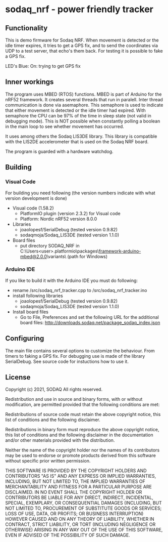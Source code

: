 # sodaq_nrf - power friendly tracker
## Functionality
This is demo firmware for Sodaq NRF.
When movement is detected or the idle timer expires, it tries to get a GPS fix, and to
send the coordinates via UDP to a test server, that echo's them back.
For testing it is possible to fake a GPS fix.

LED's
Blue: On: trying to get GPS fix

## Inner workings
The program uses MBED (RTOS) functions. MBED is part of Arduino for the nRF52 framework.
It creates several threads that run in paralell. Inter thread communication is done via asemaphore.
This semaphore is used to indicate that either movement is detected or the idle timer had expired. With semaphore the CPU can be 97% of the time in sleep state (not valid in debugging mode). This is NOT possible when constantly polling a boolean in the main loop to see whether movement has occurred.

It uses among others the Sodaq LIS3DE library. This library is compatible with the LIS2DE accelerometer that is used on the Sodaq NRF board.

The program is guarded with a hardware watchdog.

## Building
### Visual Code
For building you need following (the version numbers indicate with what version development is done) 
* Visual code (1.58.2) 
    * PlatformIO plugin (version 2.3.2) for Visual code
    * Platform: Nordic nRF52 version 8.0.0
* Libraries
    * joaolopesf/SerialDebug (tested version 0.9.82)
    * sodaqmoja/Sodaq_LIS3DE (tested version 1.1.0)
* Board files
    * put directory SODAQ_NRF in C:\Users\<user>\.platformio\packages\framework-arduino-mbed@2.0.0\variants\ (path for Windows)


### Arduino IDE
If you like to build it with the Arduino IDE you must do following:
* rename /src/sodaq_nrf_tracker.cpp to /src/sodaq_nrf_tracker.ino
* install following libraries
    * joaolopesf/SerialDebug (tested version 0.9.82)
    * sodaqmoja/Sodaq_LIS3DE (tested version 1.1.0)
* Install board files
    * Go to File, Preferences and set the following URL for the additional board files: http://downloads.sodaq.net/package_sodaq_index.json


## Configuring
The main file contains several options to customize the behaviour. From timers to faking a GPS fix.
For debugging use is made of the library SerialDebug. See source code for instuctions how to use it.

## License
Copyright (c) 2021, SODAQ All rights reserved.

Redistribution and use in source and binary forms, with or without modification, are permitted provided that the following conditions are met:

Redistributions of source code must retain the above copyright notice, this list of conditions and the following disclaimer.

Redistributions in binary form must reproduce the above copyright notice, this list of conditions and the following disclaimer in the documentation and/or other materials provided with the distribution.

Neither the name of the copyright holder nor the names of its contributors may be used to endorse or promote products derived from this software without specific prior written permission.

THIS SOFTWARE IS PROVIDED BY THE COPYRIGHT HOLDERS AND CONTRIBUTORS "AS IS" AND ANY EXPRESS OR IMPLIED WARRANTIES, INCLUDING, BUT NOT LIMITED TO, THE IMPLIED WARRANTIES OF MERCHANTABILITY AND FITNESS FOR A PARTICULAR PURPOSE ARE DISCLAIMED. IN NO EVENT SHALL THE COPYRIGHT HOLDER OR CONTRIBUTORS BE LIABLE FOR ANY DIRECT, INDIRECT, INCIDENTAL, SPECIAL, EXEMPLARY, OR CONSEQUENTIAL DAMAGES (INCLUDING, BUT NOT LIMITED TO, PROCUREMENT OF SUBSTITUTE GOODS OR SERVICES; LOSS OF USE, DATA, OR PROFITS; OR BUSINESS INTERRUPTION) HOWEVER CAUSED AND ON ANY THEORY OF LIABILITY, WHETHER IN CONTRACT, STRICT LIABILITY, OR TORT (INCLUDING NEGLIGENCE OR OTHERWISE) ARISING IN ANY WAY OUT OF THE USE OF THIS SOFTWARE, EVEN IF ADVISED OF THE POSSIBILITY OF SUCH DAMAGE.